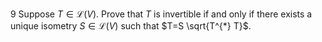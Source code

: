 9 Suppose $T \in \mathcal{L}(V)$. Prove that $T$ is invertible if and only if there exists a unique isometry $S \in \mathcal{L}(V)$ such that $T=S \sqrt{T^{*} T}$.
